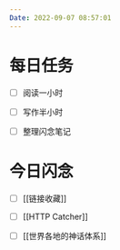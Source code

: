 ```yaml
---
Date: 2022-09-07 08:57:01
---
```


# 每日任务
- [ ] 阅读一小时
- [ ] 写作半小时
- [ ] 整理闪念笔记


# 今日闪念
- [ ] [[链接收藏]]
- [ ] [[HTTP Catcher]]
- [ ] [[世界各地的神话体系]]




